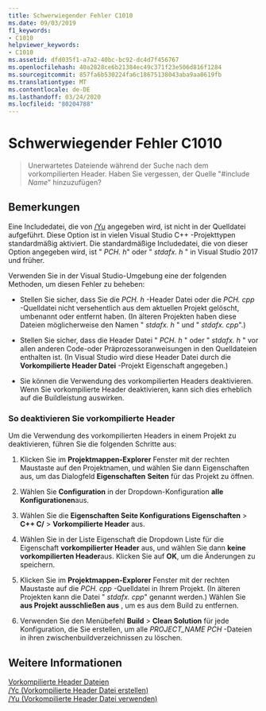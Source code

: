 ```yaml
---
title: Schwerwiegender Fehler C1010
ms.date: 09/03/2019
f1_keywords:
- C1010
helpviewer_keywords:
- C1010
ms.assetid: dfd035f1-a7a2-40bc-bc92-dc4d7f456767
ms.openlocfilehash: 40a2828ce6b21384ec49c371f23e506d816f1284
ms.sourcegitcommit: 857fa6b530224fa6c18675138043aba9aa0619fb
ms.translationtype: MT
ms.contentlocale: de-DE
ms.lasthandoff: 03/24/2020
ms.locfileid: "80204788"
---
```

# <a name="fatal-error-c1010"></a>Schwerwiegender Fehler C1010

> Unerwartetes Dateiende während der Suche nach dem vorkompilierten Header. Haben Sie vergessen, der Quelle "#include *Name*" hinzuzufügen?

## <a name="remarks"></a>Bemerkungen

Eine Includedatei, die von [/Yu](../../build/reference/yu-use-precompiled-header-file.md) angegeben wird, ist nicht in der Quelldatei aufgeführt. Diese Option ist in vielen Visual Studio C++ -Projekttypen standardmäßig aktiviert. Die standardmäßige Includedatei, die von dieser Option angegeben wird, ist " *PCH. h*" oder " *stdafx. h* " in Visual Studio 2017 und früher.

Verwenden Sie in der Visual Studio-Umgebung eine der folgenden Methoden, um diesen Fehler zu beheben:

- Stellen Sie sicher, dass Sie die *PCH. h* -Header Datei oder die *PCH. cpp* -Quelldatei nicht versehentlich aus dem aktuellen Projekt gelöscht, umbenannt oder entfernt haben. (In älteren Projekten haben diese Dateien möglicherweise den Namen " *stdafx. h* " und " *stdafx. cpp*".)

- Stellen Sie sicher, dass die Header Datei " *PCH. h* " oder " *stdafx. h* " vor allen anderen Code-oder Präprozessoranweisungen in den Quelldateien enthalten ist. (In Visual Studio wird diese Header Datei durch die **Vorkompilierte Header Datei** -Projekt Eigenschaft angegeben.)

- Sie können die Verwendung des vorkompilierten Headers deaktivieren. Wenn Sie vorkompilierte Header deaktivieren, kann sich dies erheblich auf die Buildleistung auswirken.

### <a name="to-turn-off-precompiled-headers"></a>So deaktivieren Sie vorkompilierte Header

Um die Verwendung des vorkompilierten Headers in einem Projekt zu deaktivieren, führen Sie die folgenden Schritte aus:

1. Klicken Sie im **Projektmappen-Explorer** Fenster mit der rechten Maustaste auf den Projektnamen, und wählen Sie dann Eigenschaften aus, um das Dialogfeld **Eigenschaften** **Seiten** für das Projekt zu öffnen.

1. Wählen Sie **Configuration** in der Dropdown-Konfiguration **alle Konfigurationen**aus.

1. Wählen Sie die **Eigenschaften Seite Konfigurations Eigenschaften** > **C++ C/**  > **Vorkompilierte Header** aus.

1. Wählen Sie in der Liste Eigenschaft die Dropdown Liste für die Eigenschaft **vorkompilierter Header** aus, und wählen Sie dann **keine vorkompilierten Header**aus. Klicken Sie auf **OK**, um die Änderungen zu speichern.

1. Klicken Sie im **Projektmappen-Explorer** Fenster mit der rechten Maustaste auf die *PCH. cpp* -Quelldatei in Ihrem Projekt. (In älteren Projekten kann die Datei " *stdafx. cpp*" genannt werden.) Wählen Sie **aus Projekt ausschließen aus** , um es aus dem Build zu entfernen.

1. Verwenden Sie den Menübefehl **Build** > **Clean Solution** für jede Konfiguration, die Sie erstellen, um alle *PROJECT_NAME PCH* -Dateien in ihren zwischenbuildverzeichnissen zu löschen.

## <a name="see-also"></a>Weitere Informationen

[Vorkompilierte Header Dateien](../../build/creating-precompiled-header-files.md)\
[/Yc (Vorkompilierte Header Datei erstellen)](../../build/reference/yc-create-precompiled-header-file.md)\
[/Yu (Vorkompilierte Header Datei verwenden)](../../build/reference/yu-use-precompiled-header-file.md)

